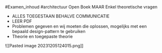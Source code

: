 #Examen_inhoud #architectuur 
Open Boek MAAR Enkel theoretische vragen
- ALLES TOEGESTAAN BEHALVE COMMUNICATIE
- LEER PDF
- Problemen gegeven en wij moeten die oplossen, mogelijks met een bepaald design-pattern te gebruiken
- Theorie en toegepaste theorie

![[Pasted image 20231205124015.png]]